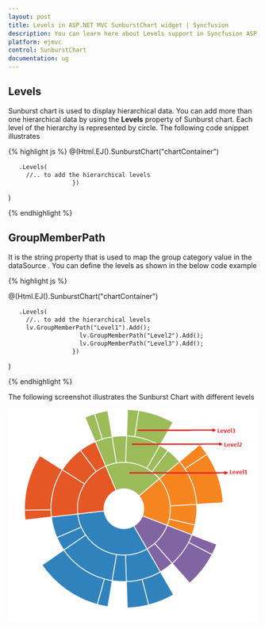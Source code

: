 ```yaml
---
layout: post
title: Levels in ASP.NET MVC SunburstChart widget | Syncfusion
description: You can learn here about Levels support in Syncfusion ASP.NET MVC SunburstChart control and more details.
platform: ejmvc
control: SunburstChart
documentation: ug
---
```


## Levels

Sunburst chart is used to display hierarchical data. You can add more than one hierarchical data by using the **Levels** property of Sunburst chart. Each level of the hierarchy is represented by circle.
The following code snippet illustrates 

{% highlight js %}
@(Html.EJ().SunburstChart("chartContainer")

       .Levels(
         //.. to add the hierarchical levels 
                      })
 )

{% endhighlight %}

## GroupMemberPath

It is the string property that is used to map the group category value in the dataSource .
You can define the levels as shown in the below code example

{% highlight js %}

@(Html.EJ().SunburstChart("chartContainer")

       .Levels(
         //.. to add the hierarchical levels 
         lv.GroupMemberPath("Level1").Add();
                        lv.GroupMemberPath("Level2").Add();
                        lv.GroupMemberPath("Level3").Add();
                      })
 )

 {% endhighlight %}

The following screenshot illustrates the Sunburst Chart with different levels

![GroupMemberPath using SunburstChart in ASP.NET MVC](Levels_images/Levels_img1.png)
